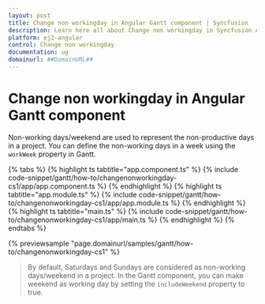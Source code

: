 ```yaml
---
layout: post
title: Change non workingday in Angular Gantt component | Syncfusion
description: Learn here all about Change non workingday in Syncfusion Angular Gantt component of Syncfusion Essential JS 2 and more.
platform: ej2-angular
control: Change non workingday 
documentation: ug
domainurl: ##DomainURL##
---
```


# Change non workingday in Angular Gantt component

Non-working days/weekend are used to represent the non-productive days in a project. You can define the non-working days in a week using the `workWeek` property in Gantt.

{% tabs %}
{% highlight ts tabtitle="app.component.ts" %}
{% include code-snippet/gantt/how-to/changenonworkingday-cs1/app/app.component.ts %}
{% endhighlight %}
{% highlight ts tabtitle="app.module.ts" %}
{% include code-snippet/gantt/how-to/changenonworkingday-cs1/app/app.module.ts %}
{% endhighlight %}
{% highlight ts tabtitle="main.ts" %}
{% include code-snippet/gantt/how-to/changenonworkingday-cs1/app/main.ts %}
{% endhighlight %}
{% endtabs %}
  
{% previewsample "page.domainurl/samples/gantt/how-to/changenonworkingday-cs1" %}

> By default, Saturdays and Sundays are considered as non-working days/weekend in a project.
> In the Gantt component, you can make weekend as working day by setting the `includeWeekend` property to true.